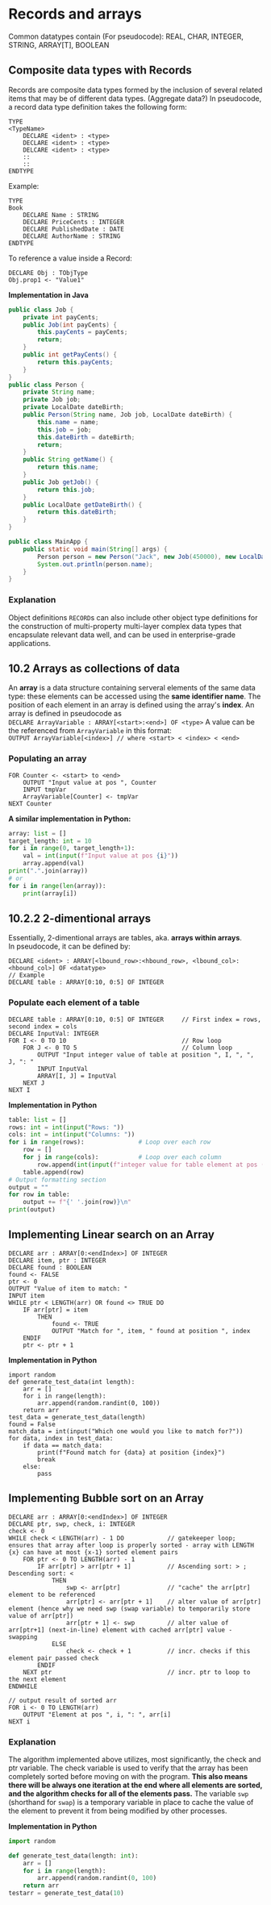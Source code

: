 # Records and arrays
Common datatypes contain (For pseudocode):
REAL, CHAR, INTEGER, STRING, ARRAY[T], BOOLEAN
## Composite data types with Records
Records are composite data types formed by the inclusion of several related items that may be of different data types. (Aggregate data?)
In pseudocode, a record data type definition takes the following form:
```
TYPE
<TypeName>
    DECLARE <ident> : <type>
    DECLARE <ident> : <type>
    DELCARE <ident> : <type>
    ::
    ::
ENDTYPE
```
Example:
```
TYPE
Book
    DECLARE Name : STRING
    DECLARE PriceCents : INTEGER
    DECLARE PublishedDate : DATE
    DECLARE AuthorName : STRING
ENDTYPE
```
To reference a value inside a Record:
```
DECLARE Obj : TObjType
Obj.prop1 <- "Value1"
```
**Implementation in Java**
```java
public class Job {                                                                              // Defining template for inner class object
    private int payCents;
    public Job(int payCents) {
        this.payCents = payCents;
        return;
    }
    public int getPayCents() {
        return this.payCents;
    }
}
public class Person {                                                                           // Defining template for class object
    private String name;
    private Job job;
    private LocalDate dateBirth;
    public Person(String name, Job job, LocalDate dateBirth) {
        this.name = name;
        this.job = job;
        this.dateBirth = dateBirth;
        return;
    }
    public String getName() {
        return this.name;
    }
    public Job getJob() {
        return this.job;
    }
    public LocalDate getDateBirth() {
        return this.dateBirth;
    }
}

public class MainApp {
    public static void main(String[] args) {
        Person person = new Person("Jack", new Job(450000), new LocalDate("2007-01-01"));       // Object initialization
        System.out.println(person.name);
    }
}
```
### Explanation
Object definitions `RECORD`s can also include other object type definitions for the construction of multi-property multi-layer complex data types that encapsulate relevant data well, and can be used in enterprise-grade applications.
## 10.2 Arrays as collections of data


An **array** is a data structure containing serveral elements of the same data type: these elements can be accessed using the **same identifier name**. The position of each element in an array is defined using the array's **index**.
An array is defined in pseudocode as  
`DECLARE ArrayVariable : ARRAY[<start>:<end>] OF <type>`
A value can be the referenced from `ArrayVariable` in this format:  
`OUTPUT ArrayVariable[<index>] // where <start> < <index> < <end>`  

### Populating an array

```
FOR Counter <- <start> to <end>
    OUTPUT "Input value at pos ", Counter
    INPUT tmpVar
    ArrayVariable[Counter] <- tmpVar
NEXT Counter
```
**A similar implementation in Python:**
```python
array: list = []
target_length: int = 10
for i in range(0, target_length+1):
    val = int(input(f"Input value at pos {i}"))
    array.append(val)
print(".".join(array))
# or
for i in range(len(array)):
    print(array[i])
```


## 10.2.2 2-dimentional arrays


Essentially, 2-dimentional arrays are tables, aka. **arrays within arrays**.  
In pseudocode, it can be defined by: 
```
DECLARE <ident> : ARRAY[<lbound_row>:<hbound_row>, <lbound_col>:<hbound_col>] OF <datatype> 
// Example
DECLARE table : ARRAY[0:10, 0:5] OF INTEGER 
```

### Populate each element of a table

```
DECLARE table : ARRAY[0:10, 0:5] OF INTEGER     // First index = rows, second index = cols
DECLARE InputVal: INTEGER
FOR I <- 0 TO 10                                // Row loop
    FOR J <- 0 TO 5                             // Column loop
        OUTPUT "Input integer value of table at position ", I, ", ", J, ": "
        INPUT InputVal
        ARRAY[I, J] = InputVal
    NEXT J
NEXT I
```

**Implementation in Python**

```python
table: list = []
rows: int = int(input("Rows: "))
cols: int = int(input("Columns: "))
for i in range(rows):               # Loop over each row
    row = []
    for j in range(cols):           # Loop over each column
        row.append(int(input(f"integer value for table element at pos ({i}, {j}): ")))
    table.append(row)
# Output formatting section
output = ""
for row in table:
    output += f"{' '.join(row)}\n"
print(output)
```


## Implementing Linear search on an Array


```
DECLARE arr : ARRAY[0:<endIndex>] OF INTEGER
DECLARE item, ptr : INTEGER
DECLARE found : BOOLEAN
found <- FALSE
ptr <- 0
OUTPUT "Value of item to match: "
INPUT item
WHILE ptr < LENGTH(arr) OR found <> TRUE DO
    IF arr[ptr] = item
        THEN
            found <- TRUE
            OUTPUT "Match for ", item, " found at position ", index
    ENDIF
    ptr <- ptr + 1
```
**Implementation in Python**
```
import random
def generate_test_data(int length):
    arr = []
    for i in range(length):
        arr.append(random.randint(0, 100))
    return arr
test_data = generate_test_data(length)
found = False
match_data = int(input("Which one would you like to match for?"))
for data, index in test_data:
    if data == match_data:
        print(f"Found match for {data} at position {index}")
        break
    else:
        pass
```

## Implementing Bubble sort on an Array


```
DECLARE arr : ARRAY[0:<endIndex>] OF INTEGER
DECLARE ptr, swp, check, i: INTEGER
check <- 0
WHILE check < LENGTH(arr) - 1 DO            // gatekeeper loop; ensures that array after loop is properly sorted - array with LENGTH {x} can have at most {x-1} sorted element pairs  
    FOR ptr <- 0 TO LENGTH(arr) - 1
        IF arr[ptr] > arr[ptr + 1]          // Ascending sort: > ; Descending sort: <
            THEN
                swp <- arr[ptr]             // "cache" the arr[ptr] element to be referenced
                arr[ptr] <- arr[ptr + 1]    // alter value of arr[ptr] element (hence why we need swp (swap variable) to temporarily store value of arr[ptr])
                arr[ptr + 1] <- swp         // alter value of arr[ptr+1] (next-in-line) element with cached arr[ptr] value - swapping
            ELSE
                check <- check + 1          // incr. checks if this element pair passed check
        ENDIF
    NEXT ptr                                // incr. ptr to loop to the next element
ENDWHILE

// output result of sorted arr
FOR i <- 0 TO LENGTH(arr)
    OUTPUT "Element at pos ", i, ": ", arr[i]
NEXT i
```

### Explanation

The algorithm implemented above utilizes, most significantly, the check and ptr variable.
The check variable is used to verify that the array has been completely sorted before moving on with the program.
**This also means there will be always one iteration at the end where all elements are sorted, 
and the algorithm checks for all of the elements pass.**
The variable `swp` (shorthand for `swap`) is a temporary variable in place to cache the value of the element to prevent it from being modified by other processes.

**Implementation in Python**
```python
import random

def generate_test_data(length: int):
    arr = []
    for i in range(length):
        arr.append(random.randint(0, 100)
    return arr
testarr = generate_test_data(10)
```
